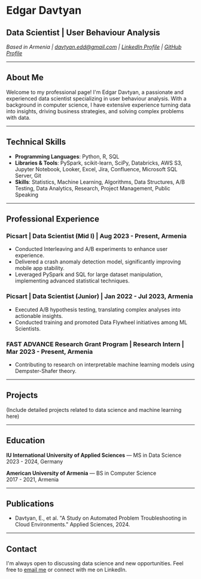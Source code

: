 # Edgar Davtyan

## Data Scientist | User Behaviour Analysis
*Based in Armenia | davtyan.edd@gmail.com | [LinkedIn Profile](YourLinkedInURL) | [GitHub Profile](YourGitHubURL)*

---

## About Me
Welcome to my professional page! I'm Edgar Davtyan, a passionate and experienced data scientist specializing in user behaviour analysis. With a background in computer science, I have extensive experience turning data into insights, driving business strategies, and solving complex problems with data.

---

## Technical Skills
- **Programming Languages**: Python, R, SQL
- **Libraries & Tools**: PySpark, scikit-learn, SciPy, Databricks, AWS S3, Jupyter Notebook, Looker, Excel, Jira, Confluence, Microsoft SQL Server, Git
- **Skills**: Statistics, Machine Learning, Algorithms, Data Structures, A/B Testing, Data Analytics, Research, Project Management, Public Speaking

---

## Professional Experience
### Picsart | Data Scientist (Mid I) | Aug 2023 - Present, Armenia
- Conducted Interleaving and A/B experiments to enhance user experience.
- Delivered a crash anomaly detection model, significantly improving mobile app stability.
- Leveraged PySpark and SQL for large dataset manipulation, implementing advanced statistical techniques.

### Picsart | Data Scientist (Junior) | Jan 2022 - Jul 2023, Armenia
- Executed A/B hypothesis testing, translating complex analyses into actionable insights.
- Conducted training and promoted Data Flywheel initiatives among ML Scientists.

### FAST ADVANCE Research Grant Program | Research Intern | Mar 2023 - Present, Armenia
- Contributing to research on interpretable machine learning models using Dempster-Shafer theory.

---

## Projects
(Include detailed projects related to data science and machine learning here)

---

## Education
**IU International University of Applied Sciences** — MS in Data Science  
2023 - 2024, Germany

**American University of Armenia** — BS in Computer Science  
2017 - 2021, Armenia

---

## Publications
- Davtyan, E., et al. "A Study on Automated Problem Troubleshooting in Cloud Environments." Applied Sciences, 2024.

---

## Contact
I'm always open to discussing data science and new opportunities. Feel free to [email me](mailto:davtyan.edd@gmail.com) or connect with me on LinkedIn.

